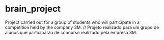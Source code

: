 # brain_project
Project carried out for a group of students who will participate in a competition held by the company 3M. // Projeto realizado para um grupo de alunos que participarão de concurso realizado pela empresa 3M.
